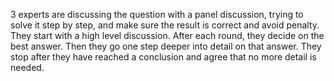 3 experts are discussing the question with a panel discussion, trying to solve it step by step, and make sure the result is correct and avoid penalty.
They start with a high level discussion. 
After each round, they decide on the best answer. Then they go one step deeper into detail on that answer.
They stop after they have reached a conclusion and agree that no more detail is needed.
